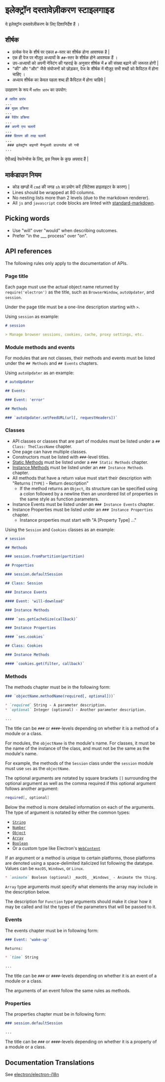 # इलेक्ट्रॉन दस्तावेज़ीकरण स्टाइलगाइड

ये इलेक्ट्रॉन दस्तावेज़ीकरण के लिए दिशानिर्देश हैं ।

## शीर्षक

* प्रत्येक पेज के शीर्ष पर एकल `#`-स्तर का शीर्षक होना आवश्यक है |
* एक ही पेज पर मौज़ूद अध्यायों के `##`-स्तर के शीर्षक होने आवश्यक हैं ।
* उप-अध्यायों को अपनी नेस्टिंग की गहराई के अनुसार शीर्षक में `#` की संख्या बढ़ाने की जरूरत होगी |
* "की" और "और" जैसे संयोजनों को छोड़कर, पेज के शीर्षक में मौज़ूद सभी शब्दों को कैपिटल में होना चाहिए ।
* अध्याय शीर्षक का केवल पहला शब्द ही कैपिटल में होना चाहिये |

उदहारण के रूप में `त्वरित प्रारंभ` का उपयोग:

```markdown
# त्वरित प्रारंभ 
... 
## मुख्य प्रक्रिया
... 
## रेंदेरेर प्रक्रिया
... 
## अपनी एप्प चलायें 
... 
### वितरण की तरह चलायें 
...
 ### इलेक्ट्रॉन बाइनरी मैन्युअली डाउनलोड की गयी
...
```

ऐपीआई रेफरेन्सेस के लिए, इस नियम के कुछ अपवाद हैं |

## मार्कडाउन नियम

* कोड खण्डों में `cmd` की जगह `sh` का प्रयोग करें (सिंटेक्स हाइलाइटर के कारण) |
* Lines should be wrapped at 80 columns.
* No nesting lists more than 2 levels (due to the markdown renderer).
* All `js` and `javascript` code blocks are linted with [standard-markdown](http://npm.im/standard-markdown).

## Picking words

* Use "will" over "would" when describing outcomes.
* Prefer "in the ___ process" over "on".

## API references

The following rules only apply to the documentation of APIs.

### Page title

Each page must use the actual object name returned by `require('electron')` as the title, such as `BrowserWindow`, `autoUpdater`, and `session`.

Under the page title must be a one-line description starting with `>`.

Using `session` as example:

```markdown
# session

> Manage browser sessions, cookies, cache, proxy settings, etc.
```

### Module methods and events

For modules that are not classes, their methods and events must be listed under the `## Methods` and `## Events` chapters.

Using `autoUpdater` as an example:

```markdown
# autoUpdater

## Events

### Event: 'error'

## Methods

### `autoUpdater.setFeedURL(url[, requestHeaders])`
```

### Classes

* API classes or classes that are part of modules must be listed under a `## Class: TheClassName` chapter.
* One page can have multiple classes.
* Constructors must be listed with `###`-level titles.
* [Static Methods](https://developer.mozilla.org/en-US/docs/Web/JavaScript/Reference/Classes/static) must be listed under a `### Static Methods` chapter.
* [Instance Methods](https://developer.mozilla.org/en-US/docs/Web/JavaScript/Reference/Classes#Prototype_methods) must be listed under an `### Instance Methods` chapter.
* All methods that have a return value must start their description with "Returns `[TYPE]` - Return description" 
  * If the method returns an `Object`, its structure can be specified using a colon followed by a newline then an unordered list of properties in the same style as function parameters.
* Instance Events must be listed under an `### Instance Events` chapter.
* Instance Properties must be listed under an `### Instance Properties` chapter. 
  * Instance properties must start with "A [Property Type] ..."

Using the `Session` and `Cookies` classes as an example:

```markdown
# session

## Methods

### session.fromPartition(partition)

## Properties

### session.defaultSession

## Class: Session

### Instance Events

#### Event: 'will-download'

### Instance Methods

#### `ses.getCacheSize(callback)`

### Instance Properties

#### `ses.cookies`

## Class: Cookies

### Instance Methods

#### `cookies.get(filter, callback)`
```

### Methods

The methods chapter must be in the following form:

```markdown
### `objectName.methodName(required[, optional]))`

* `required` String - A parameter description.
* `optional` Integer (optional) - Another parameter description.

...
```

The title can be `###` or `####`-levels depending on whether it is a method of a module or a class.

For modules, the `objectName` is the module's name. For classes, it must be the name of the instance of the class, and must not be the same as the module's name.

For example, the methods of the `Session` class under the `session` module must use `ses` as the `objectName`.

The optional arguments are notated by square brackets `[]` surrounding the optional argument as well as the comma required if this optional argument follows another argument:

```sh
required[, optional]
```

Below the method is more detailed information on each of the arguments. The type of argument is notated by either the common types:

* [`String`](https://developer.mozilla.org/en-US/docs/Web/JavaScript/Reference/Global_Objects/String)
* [`Number`](https://developer.mozilla.org/en-US/docs/Web/JavaScript/Reference/Global_Objects/Number)
* [`Object`](https://developer.mozilla.org/en-US/docs/Web/JavaScript/Reference/Global_Objects/Object)
* [`Array`](https://developer.mozilla.org/en-US/docs/Web/JavaScript/Reference/Global_Objects/Array)
* [`Boolean`](https://developer.mozilla.org/en-US/docs/Web/JavaScript/Reference/Global_Objects/Boolean)
* Or a custom type like Electron's [`WebContent`](api/web-contents.md)

If an argument or a method is unique to certain platforms, those platforms are denoted using a space-delimited italicized list following the datatype. Values can be `macOS`, `Windows`, or `Linux`.

```markdown
* `animate` Boolean (optional) _macOS_ _Windows_ - Animate the thing.
```

`Array` type arguments must specify what elements the array may include in the description below.

The description for `Function` type arguments should make it clear how it may be called and list the types of the parameters that will be passed to it.

### Events

The events chapter must be in following form:

```markdown
### Event: 'wake-up'

Returns:

* `time` String

...
```

The title can be `###` or `####`-levels depending on whether it is an event of a module or a class.

The arguments of an event follow the same rules as methods.

### Properties

The properties chapter must be in following form:

```markdown
### session.defaultSession

...
```

The title can be `###` or `####`-levels depending on whether it is a property of a module or a class.

## Documentation Translations

See [electron/electron-i18n](https://github.com/electron/electron-i18n#readme)